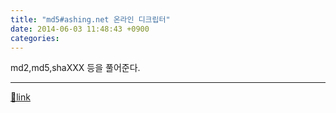 ```yaml
---
title: "md5#ashing.net 온라인 디크립터"
date: 2014-06-03 11:48:43 +0900
categories: 
---
```

  

md2,md5,shaXXX 등을 풀어준다.



  ***
[🔗link](http://www.mins01.com/mh/tech/read/880)